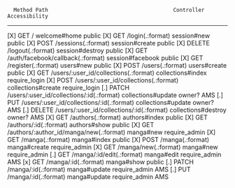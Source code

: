       Method Path                                        Controller           Accessibility
--------------------------------------------------------------------------------------------
 [X]  GET    /                                           welcome#home         public
 [X]  GET    /login(.:format)                            session#new          public
 [X]  POST   /sessions(.:format)                         session#create       public
 [X]  DELETE /logout(.:format)                           session#destroy      public
 [X]  GET    /auth/facebook/callback(.:format)           session#facebook     public
 [X]  GET    /register(.:format)                         users#new            public
 [X]  POST   /users(.:format)                            users#create         public
 [X]  GET    /users/:user_id/collections(.:format)       collections#index    require_login
 [X]  POST   /users/:user_id/collections(.:format)       collections#create   require_login
 [.]  PATCH  /users/:user_id/collections/:id(.:format)   collections#update   owner?          AMS
 [.]  PUT    /users/:user_id/collections/:id(.:format)   collections#update   owner?          AMS
 [.]  DELETE /users/:user_id/collections/:id(.:format)   collections#destroy  owner?          AMS
 [X]  GET    /authors(.:format)                          authors#index        public
 [X]  GET    /authors/:id(.:format)                      authors#show         public
 [X]  GET    /authors/:author_id/manga/new(.:format)     manga#new            require_admin
 [X]  GET    /manga(.:format)                            manga#index          public
 [X]  POST   /manga(.:format)                            manga#create         require_admin
 [X]  GET    /manga/new(.:format)                        manga#new            require_admin
 [.]  GET    /manga/:id/edit(.:format)                   manga#edit           require_admin   AMS
 [x]  GET    /manga/:id(.:format)                        manga#show           public
 [.]  PATCH  /manga/:id(.:format)                        manga#update         require_admin   AMS
 [.]  PUT    /manga/:id(.:format)                        manga#update         require_admin   AMS
